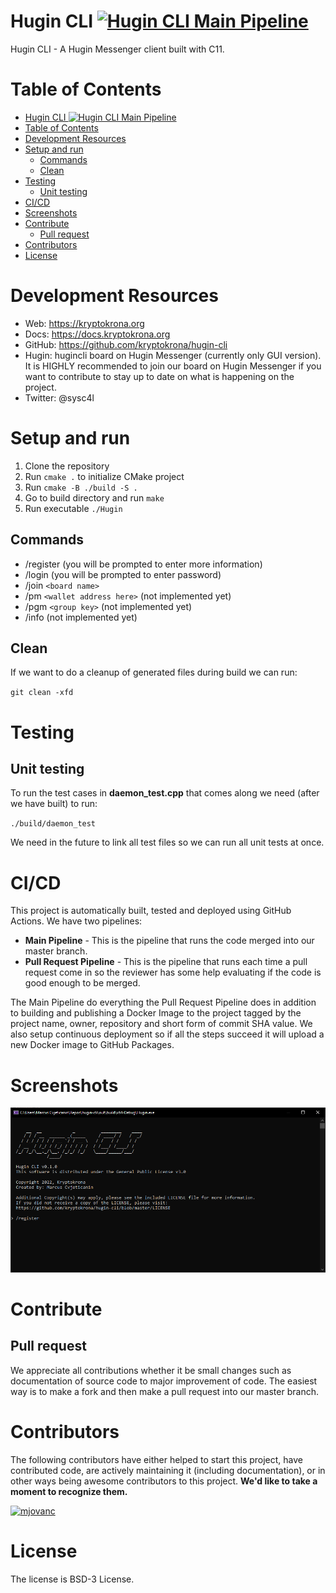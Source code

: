 # Hugin CLI [![Hugin CLI Main Pipeline](https://github.com/kryptokrona/hugin-cli/actions/workflows/main-ci.yml/badge.svg)](https://github.com/kryptokrona/hugin-cli/actions/workflows/main-ci.yml)

Hugin CLI - A Hugin Messenger client built with C11.

# Table of Contents

- [Hugin CLI ![Hugin CLI Main Pipeline](https://github.com/kryptokrona/hugin-cli/actions/workflows/main-ci.yml)](#hugin-cli-)
- [Table of Contents](#table-of-contents)
- [Development Resources](#development-resources)
- [Setup and run](#setup-and-run)
  - [Commands](#commands)
  - [Clean](#clean)
- [Testing](#testing)
  - [Unit testing](#unit-testing)
- [CI/CD](#cicd)
- [Screenshots](#screenshots)
- [Contribute](#contribute)
  - [Pull request](#pull-request)
- [Contributors](#contributors)
- [License](#license)

# Development Resources

- Web: https://kryptokrona.org
- Docs: https://docs.kryptokrona.org
- GitHub: https://github.com/kryptokrona/hugin-cli
- Hugin: hugincli board on Hugin Messenger (currently only GUI version). It is HIGHLY recommended to join our board on Hugin Messenger if you want to contribute to stay up to date on what is happening on the project.
- Twitter: @sysc4l

# Setup and run

1. Clone the repository
2. Run `cmake .` to initialize CMake project
3. Run `cmake -B ./build -S .`
4. Go to build directory and run `make`
5. Run executable `./Hugin`

## Commands

- /register (you will be prompted to enter more information)
- /login (you will be prompted to enter password)
- /join `<board name>`
- /pm `<wallet address here>` (not implemented yet)
- /pgm `<group key>` (not implemented yet)
- /info (not implemented yet)

## Clean

If we want to do a cleanup of generated files during build we can run:

`git clean -xfd`

# Testing

## Unit testing

To run the test cases in **daemon_test.cpp** that comes along we need (after we have built) to run:

`./build/daemon_test`

We need in the future to link all test files so we can run all unit tests at once.

# CI/CD

This project is automatically built, tested and deployed using GitHub Actions. We have two pipelines:

- **Main Pipeline** - This is the pipeline that runs the code merged into our master branch.
- **Pull Request Pipeline** - This is the pipeline that runs each time a pull request come in so the reviewer has some
  help evaluating if the code is good enough to be merged.

The Main Pipeline do everything the Pull Request Pipeline does in addition to building and publishing a Docker Image to
the project tagged by the project name, owner, repository and short form of commit SHA value. We also setup continuous
deployment so if all the steps succeed it will upload a new Docker image to GitHub Packages.

# Screenshots

<img src="resources/screenshot.png">

# Contribute

## Pull request

We appreciate all contributions whether it be small changes such as documentation of source code to major improvement of
code. The easiest way is to make a fork and then make a pull request into our master branch.

# Contributors

The following contributors have either helped to start this project, have contributed
code, are actively maintaining it (including documentation), or in other ways
being awesome contributors to this project. **We'd like to take a moment to recognize them.**

[<img src="https://github.com/mjovanc.png?size=72" alt="mjovanc" width="72">](https://github.com/mjovanc)

# License

The license is BSD-3 License.
